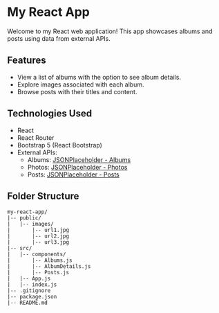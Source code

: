 # My React App

Welcome to my React web application! This app showcases albums and posts using data from external APIs.

## Features

- View a list of albums with the option to see album details.
- Explore images associated with each album.
- Browse posts with their titles and content.

## Technologies Used

- React
- React Router
- Bootstrap 5 (React Bootstrap)
- External APIs:
  - Albums: [JSONPlaceholder - Albums](https://jsonplaceholder.typicode.com/albums)
  - Photos: [JSONPlaceholder - Photos](https://jsonplaceholder.typicode.com/photos)
  - Posts: [JSONPlaceholder - Posts](https://jsonplaceholder.typicode.com/posts)

## Folder Structure

```plaintext
my-react-app/
|-- public/
|   |-- images/
|       |-- url1.jpg
|       |-- url2.jpg
|       |-- url3.jpg
|-- src/
|   |-- components/
|       |-- Albums.js
|       |-- AlbumDetails.js
|       |-- Posts.js
|   |-- App.js
|   |-- index.js
|-- .gitignore
|-- package.json
|-- README.md
